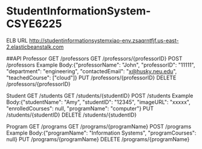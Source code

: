 # StudentInformationSystem-CSYE6225

ELB URL
http://studentinformationsystemxiao-env.zsaqrntfjf.us-east-2.elasticbeanstalk.com

##API
Professor
GET   /professors
GET   /professors/{professorID}
POST  /professors    Example Body:{"professorName": "John", "professorID": "11111", "department": "engineering", "contactedEmail": "x@husky.neu.edu", "teachedCourse": ["cloud"]}
PUT   /professors/{professorID}
DELETE   /professors/{professorID}

Student
GET   /students
GET   /students/{studentID}
POST  /students      Example Body:{"studentName": "Amy", "studentID": "12345", "imageURL": "xxxxx", "enrolledCourses": null, "programName": "computer"}
PUT   /students/{studentID}
DELETE   /students/{studentID}


Program
GET   /programs
GET   /programs/{programName}
POST  /programs     Example Body:{"programName": "Information Systems", "programCourses": null}
PUT   /programs/{programName}
DELETE   /programs/{programName}

